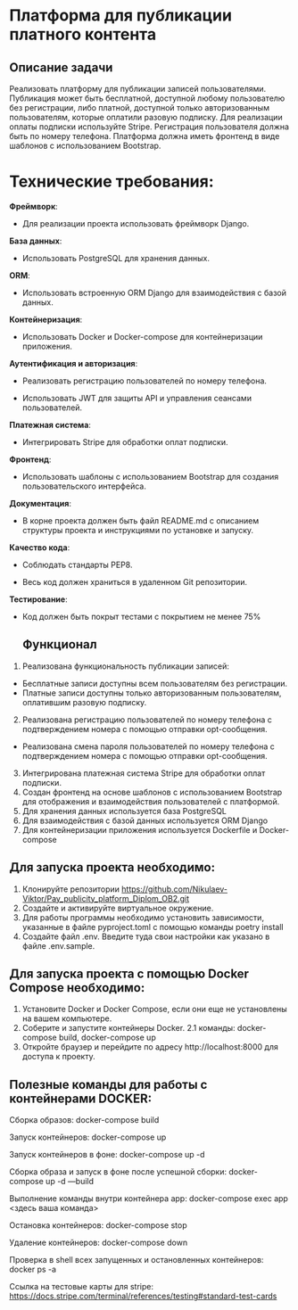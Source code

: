 # Платформа для публикации платного контента 
## Описание задачи
Реализовать платформу для публикации записей пользователями. Публикация может быть бесплатной, доступной любому пользователю без регистрации, либо платной, доступной только авторизованным пользователям, которые оплатили разовую подписку. Для реализации оплаты подписки используйте Stripe. Регистрация пользователя должна быть по номеру телефона. Платформа должна иметь фронтенд в виде шаблонов с использованием Bootstrap.

   # Технические требования:
**Фреймворк**:

- Для реализации проекта использовать фреймворк Django.

**База данных**:
   
- Использовать PostgreSQL для хранения данных.
  
**ORM**:
   
- Использовать встроенную ORM Django для взаимодействия с базой данных.
  
**Контейнеризация**:
   
- Использовать Docker и Docker-compose для контейнеризации приложения.
  
**Аутентификация и авторизация**:
   
- Реализовать регистрацию пользователей по номеру телефона.
  
- Использовать JWT для защиты API и управления сеансами пользователей.
  
**Платежная система**:

- Интегрировать Stripe для обработки оплат подписки.
  
**Фронтенд**:

- Использовать шаблоны с использованием Bootstrap для создания пользовательского интерфейса.
  
**Документация**:

- В корне проекта должен быть файл README.md с описанием структуры проекта и инструкциями по установке и запуску.
  
**Качество кода**:

- Соблюдать стандарты PEP8.
  
- Весь код должен храниться в удаленном Git репозитории.
  
**Тестирование**:

- Код должен быть покрыт тестами с покрытием не менее 75%

  ## Функционал
1. Реализована функциональность публикации записей:
- Бесплатные записи доступны всем пользователям без регистрации.
- Платные записи доступны только авторизованным пользователям, оплатившим разовую подписку.
2. Реализована регистрацию пользователей по номеру телефона с подтверждением номера с помощью отправки opt-сообщения.
 - Реализована смена пароля пользователей по номеру телефона с подтверждением номера с помощью отправки opt-сообщения.
3. Интегрирована платежная система Stripe для обработки оплат подписки.
4. Создан фронтенд на основе шаблонов с использованием Bootstrap для отображения и взаимодействия пользователей с платформой.
5. Для хранения данных используется база PostgreSQL
6. Для взаимодействия с базой данных используется ORM Django
7. Для контейнеризации приложения используется Dockerfile и Docker-compose

## Для запуска проекта необходимо:
1. Клонируйте репозитории https://github.com/Nikulaev-Viktor/Pay_publicity_platform_Diplom_OB2.git
2. Создайте и активируйте виртуальное окружение.
3. Для работы программы необходимо установить зависимости, указанные в файле pyproject.toml с помощью команды poetry install
4. Создайте файл .env. Введите туда свои настройки как указано в файле .env.sample.

## Для запуска проекта с помощью Docker Compose необходимо:
1. Установите Docker и Docker Compose, если они еще не установлены на вашем компьютере.
2. Соберите и запустите контейнеры Docker.
2.1 команды: docker-compose build, docker-compose up
3. Откройте браузер и перейдите по адресу http://localhost:8000 для доступа к проекту.

## Полезные команды для работы с контейнерами DOCKER:
Сборка образов: docker-compose build

Запуск контейнеров: docker-compose up

Запуск контейнеров в фоне: docker-compose up -d

Сборка образа и запуск в фоне после успешной сборки: docker-compose up -d —build

Выполнение команды внутри контейнера app: docker-compose exec app <здесь ваша команда>

Остановка контейнеров: docker-compose stop

Удаление контейнеров: docker-compose down

Проверка в shell всех запущенных и остановленных контейнеров: docker ps -a

Ссылка на тестовые карты для stripe: https://docs.stripe.com/terminal/references/testing#standard-test-cards
